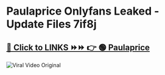 
 # Paulaprice Onlyfans Leaked - Update Files 7if8j

## <h2><a href="https://clipsfans.com/Paulaprice&ref=git">🔗 Click to LINKS ⏩⏩ 👉 🟢 Paulaprice </a></h2>

<a href="https://clipsfans.com/Paulaprice&ref=git" rel="nofollow" data-target="animated-image.originalLink"><img src="https://i.ibb.co.com/xMMVF88/686577567.gif" alt="Viral Video Original" style="max-width: 100%; display: inline-block;" data-target="animated-image.originalImage"></a>

